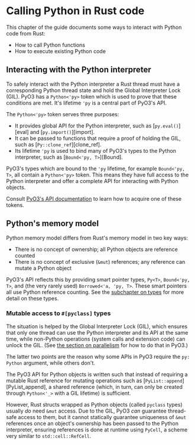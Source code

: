 # Calling Python in Rust code

This chapter of the guide documents some ways to interact with Python code from Rust:
 - How to call Python functions
 - How to execute existing Python code

## Interacting with the Python interpreter

To safely interact with the Python interpreter a Rust thread must have a corresponding Python thread state and hold the Global Interpreter Lock (GIL). PyO3 has a `Python<'py>` token which is used to prove that these conditions
are met. It's lifetime `'py` is a central part of PyO3's API.

The `Python<'py>` token serves three purposes:

* It provides global API for the Python interpreter, such as [`py.eval()`][eval] and [`py.import()`][import].
* It can be passed to functions that require a proof of holding the GIL, such as [`Py::clone_ref`][clone_ref].
* Its lifetime `'py` is used to bind many of PyO3's types to the Python interpreter, such as [`Bound<'py, T>`][Bound].

PyO3's types which are bound to the `'py` lifetime, for example `Bound<'py, T>`, all contain a `Python<'py>` token. This means they have full access to the Python interpreter and offer a complete API for interacting with Python objects.

Consult [PyO3's API documentation][obtaining-py] to learn how to acquire one of these tokens.

## Python's memory model

Python memory model differs from Rust's memory model in two key ways:
- There is no concept of ownership; all Python objects are reference counted
- There is no concept of exclusive (`&mut`) references; any reference can mutate a Python object

PyO3's API reflects this by providing smart pointer types, `Py<T>`, `Bound<'py, T>`, and (the very rarely used) `Borrowed<'a, 'py, T>`. These smart pointers all use Python reference counting. See the [subchapter on types](./types.md) for more detail on these types.

### Mutable access to `#[pyclass]` types

The situation is helped by the Global Interpreter Lock (GIL), which ensures that only one thread can use the Python interpreter and its API at the same time, while non-Python operations (system calls and extension code) can unlock the GIL. (See [the section on parallelism](parallelism.md) for how to do that in PyO3.)



The latter two points are the reason why some APIs in PyO3 require the `py:
Python` argument, while others don't.

The PyO3 API for Python objects is written such that instead of requiring a
mutable Rust reference for mutating operations such as
[`PyList::append`][PyList_append], a shared reference (which, in turn, can only
be created through `Python<'_>` with a GIL lifetime) is sufficient.

However, Rust structs wrapped as Python objects (called `pyclass` types) usually
*do* need `&mut` access.  Due to the GIL, PyO3 *can* guarantee thread-safe access
to them, but it cannot statically guarantee uniqueness of `&mut` references once
an object's ownership has been passed to the Python interpreter, ensuring
references is done at runtime using `PyCell`, a scheme very similar to
`std::cell::RefCell`.

[obtaining-py]: {{#PYO3_DOCS_URL}}/pyo3/marker/struct.Python.html#obtaining-a-python-token
